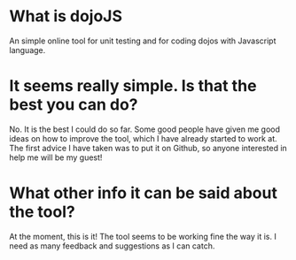 # What is dojoJS

An simple online tool for unit testing and for coding dojos with Javascript language.

# It seems really simple. Is that the best you can do?

No. It is the best I could do so far. Some good people have given me good ideas on how to improve the tool, which I have already started to work at.
The first advice I have taken was to put it on Github, so anyone interested in help me will be my guest!

# What other info it can be said about the tool? 

At the moment, this is it! The tool seems to be working fine the way it is. I need as many feedback and suggestions as I can catch. 

